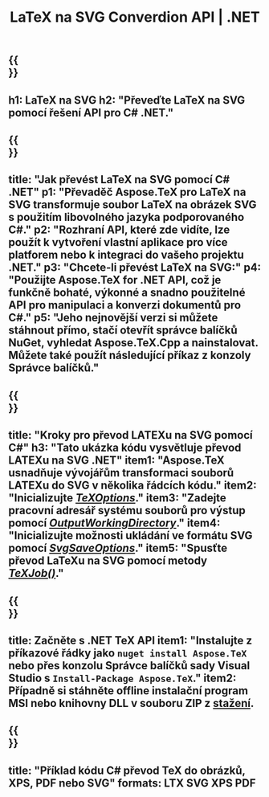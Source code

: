 ﻿---
translation: true
template: /_templates/_conversion-child-net.md
title: LaTeX na SVG Converdion API | .NET
description: Funkce převodu LaTeX na SVG. Integrujte tuto místní knihovnu .NET do svého projektu nebo použijte multiplatformní aplikace pro převod LaTeXu na SVG.
keywords: latex do svg api net, latex2svg integrovat c#
url: /net/conversion/latex-to-svg/
family: tex
platformtag: net
feature: conversion
informat: LATEX
outformat: SVG
otherformats: BMP PNG JPEG TIFF PDF XPS
---

{{<section banner>}}
---
h1: LaTeX na SVG
h2: "Převeďte LaTeX na SVG pomocí řešení API pro C# .NET."
---

{{<section overview>}}
---
title: "Jak převést LaTeX na SVG pomocí C# .NET"
p1: "Převaděč Aspose.TeX pro LaTeX na SVG transformuje soubor LaTeX na obrázek SVG s použitím libovolného jazyka podporovaného C#."
p2: "Rozhraní API, které zde vidíte, lze použít k vytvoření vlastní aplikace pro více platforem nebo k integraci do vašeho projektu .NET."
p3: "Chcete-li převést LaTeX na SVG:"
p4: "Použijte Aspose.TeX for .NET API, což je funkčně bohaté, výkonné a snadno použitelné API pro manipulaci a konverzi dokumentů pro C#."
p5: "Jeho nejnovější verzi si můžete stáhnout přímo, stačí otevřít správce balíčků NuGet, vyhledat Aspose.TeX.Cpp a nainstalovat. Můžete také použít následující příkaz z konzoly Správce balíčků."
---

{{<section feature1>}}
---
title: "Kroky pro převod LATEXu na SVG pomocí C#"
h3: "Tato ukázka kódu vysvětluje převod LATEXu na SVG .NET"
item1: "Aspose.TeX usnadňuje vývojářům transformaci souborů LATEXu do SVG v několika řádcích kódu."
item2: "Inicializujte [*TeXOptions*](https://reference.aspose.com/tex/net/aspose.tex/texoptions/)."
item3: "Zadejte pracovní adresář systému souborů pro výstup pomocí [*OutputWorkingDirectory*](https://reference.aspose.com/tex/net/aspose.tex/texoptions/outputworkingdirectory/)."
item4: "Inicializujte možnosti ukládání ve formátu SVG pomocí [*SvgSaveOptions*](https://reference.aspose.com/tex/net/aspose.tex.presentation.image/svgsaveoptions/)."
item5: "Spusťte převod LaTeXu na SVG pomocí metody [*TeXJob()*](https://reference.aspose.com/tex/net/aspose.tex/texjob/)."
---

{{<section feature2>}}
---
title: Začněte s .NET TeX API
item1: "Instalujte z příkazové řádky jako ```nuget install Aspose.TeX``` nebo přes konzolu Správce balíčků sady Visual Studio s ```Install-Package Aspose.TeX```."
item2: Případně si stáhněte offline instalační program MSI nebo knihovny DLL v souboru ZIP z [stažení](https://downloads.aspose.com/tex/net).
---

{{<section widget>}}
---
title: "Příklad kódu C# převod TeX do obrázků, XPS, PDF nebo SVG"
formats: LTX SVG XPS PDF
---